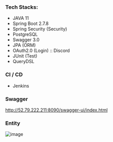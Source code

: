 ### Tech Stacks:
- JAVA 11
- Spring Boot 2.7.8
- Spring Security (Security)
- PostgreSQL
- Swagger 3.0
- JPA (ORM)
- OAuth2.0 (Login) :: Discord
- JUnit (Test)
- QueryDSL

### CI / CD
- Jenkins

### Swagger
http://52.79.222.211:8090/swagger-ui/index.html

### Entity
![image](https://user-images.githubusercontent.com/55175243/220146141-e1f98129-d0af-459a-975c-364c6720b79d.png)
